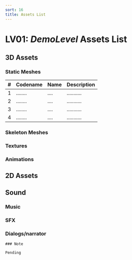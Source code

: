 ```yaml
---
sort: 16
title: Assets List
---
```


# LV01: *DemoLevel* Assets List

## 3D Assets

### Static Meshes

| # | Codename | Name | Description
| - | -------- | ---- | -----------
| 1 | ........ | .... | ...........
| 2 | ........ | .... | ...........
| 3 | ........ | .... | ...........
| 4 | ........ | .... | ...........

### Skeleton Meshes
### Textures
### Animations

## 2D Assets


## Sound
### Music
### SFX
### Dialogs/narrator


```note
### Note

Pending
```
